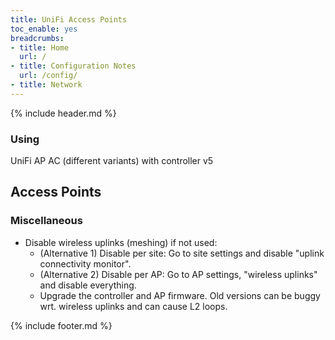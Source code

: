 ```yaml
---
title: UniFi Access Points
toc_enable: yes
breadcrumbs:
- title: Home
  url: /
- title: Configuration Notes
  url: /config/
- title: Network
---
```

{% include header.md %}

### Using
UniFi AP AC (different variants) with controller v5

## Access Points

### Miscellaneous

- Disable wireless uplinks (meshing) if not used:
  - (Alternative 1) Disable per site: Go to site settings and disable "uplink connectivity monitor".
  - (Alternative 2) Disable per AP: Go to AP settings, "wireless uplinks" and disable everything.
  - Upgrade the controller and AP firmware. Old versions can be buggy wrt. wireless uplinks and can cause L2 loops.

{% include footer.md %}
